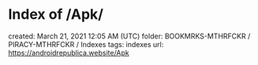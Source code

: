 # Index of /Apk/

created: March 21, 2021 12:05 AM (UTC)
folder: BOOKMRKS-MTHRFCKR / PIRACY-MTHRFCKR / Indexes
tags: indexes
url: https://androidrepublica.website/Apk